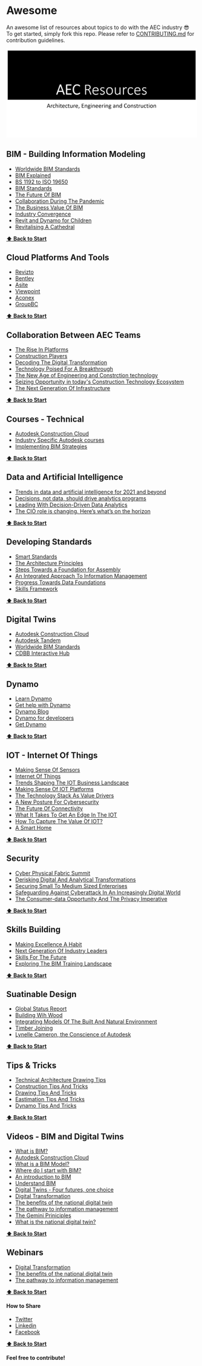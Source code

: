 # Awesome 
An awesome list of resources about topics to do with the AEC industry 😎
To get started, simply fork this repo. Please refer to [CONTRIBUTING.md](https://github.com/natnew/Awesome/blob/main/Contributing.md) for contribution guidelines.

![AEC Resources](https://github.com/natnew/Awesome/blob/main/.img/_Banner%20AEC.JPG)


## BIM - Building Information Modeling 
- [Worldwide BIM Standards](https://constructionblog.autodesk.com/worldwide-bim-standards/)
- [BIM Explained](https://www.citb.co.uk/about-citb/partnerships-and-initiatives/building-information-management-bim-for-site-workers/what-is-bim/)
- [BS 1192 to ISO 19650](https://www.thenbs.com/knowledge/from-bs-1192-to-iso-19650-and-everything-in-between#:~:text=ISO%2019650%20is%20a%20series%20of%20international%20standards.,when%20building%20information%20modelling%20%28BIM%29%20is%20being%20used.)
- [BIM Standards](https://shop.bsigroup.com/Browse-by-Sector/Building--Construction/BIM-/?_ga=2.247044868.187599841.1496649239-1127289523.1471353635)
- [The Future Of BIM](https://constructionblog.autodesk.com/future-of-bim-infographic/)
- [Collaboration During The Pandemic](https://redshift.autodesk.com/remote-team-collaboration/)
- [The Business Value Of BIM](https://redshift.autodesk.com/the-business-value-of-bim-for-owners/)
- [Industry Convergence](https://redshift.autodesk.com/industry-convergence/)
- [Revit and Dynamo for Children](https://www.autodesk.com/autodesk-university/class/How-I-Make-My-Child-Love-Math-Using-Revit-and-Dynamo-2016?linkId=63660836#handout)
- [Revitalising A Cathedral](https://redshift.autodesk.com/digital-collaboration/)


**[⬆ Back to Start](#Awesome)**

## Cloud Platforms And Tools


- [Revizto](https://revizto.com/en/solutions/bim-for-architects/)
- [Bentley](https://www.bentley.com/en/products/brands/projectwise)
- [Asite](https://www.asite.com/)
- [Viewpoint](https://www.viewpoint.com/en-gb/)
- [Aconex](https://www.oracle.com/uk/industries/construction-engineering/aconex-project-controls/)
- [GroupBC](https://www.techifide.com/our-work/groupbc-case-study/)

**[⬆ Back to Start](#Awesome)**

## Collaboration Between AEC Teams
- [The Rise In Platforms](https://www.mckinsey.com/industries/private-equity-and-principal-investors/our-insights/rise-of-the-platform-era-the-next-chapter-in-construction-technology)
- [Construction Players](https://www.mckinsey.com/business-functions/operations/our-insights/breaking-the-mold-the-construction-players-of-the-future)
- [Decoding The Digital Transformation](https://www.mckinsey.com/business-functions/operations/our-insights/decoding-digital-transformation-in-construction)
- [Technology Poised For A Breakthrough](https://www.mckinsey.com/industries/advanced-electronics/our-insights/construction-and-building-technology-poised-for-a-breakthrough)
- [The New Age of Engineering and Constrction technology](https://www.mckinsey.com/business-functions/operations/our-insights/the-new-age-of-engineering-and-construction-technology)
- [Seizing Opportunity in today's Construction Technology Ecosystem](https://www.mckinsey.com/business-functions/operations/our-insights/seizing-opportunity-in-todays-construction-technology-ecosystem)
- [The Next Generation Of Infrastructure](https://www.mckinsey.com/business-functions/operations/our-insights/next-generation-of-infrastructure)


**[⬆ Back to Start](#Awesome)**

## Courses - Technical 
- [Autodesk Construction Cloud](https://learnacc.autodesk.com/)
- [Industry Specific Autodesk courses](https://customersuccess.autodesk.com/learning)
- [Implementing BIM Strategies](https://www.cdbb.cam.ac.uk/interactive-content/organisational-bim-strategy-training)


**[⬆ Back to Start](#Awesome)**

## Data and Artificial Intelligence
- [Trends in data and artificial intelligence for 2021 and beyond](https://mitsloan.mit.edu/ideas-made-to-matter/6-trends-data-and-artificial-intelligence-2021-and-beyond)
- [Decisions, not data, should drive analytics programs](https://mitsloan.mit.edu/ideas-made-to-matter/decisions-not-data-should-drive-analytics-programs)
- [Leading With Decision-Driven Data Analytics](https://sloanreview.mit.edu/article/leading-with-decision-driven-data-analytics/)
- [The CIO role is changing. Here’s what’s on the horizon](https://mitsloan.mit.edu/ideas-made-to-matter/cio-role-changing-heres-whats-horizon)


**[⬆ Back to Start](#Awesome)**

## Developing Standards
- [Smart Standards](https://www.cdbb.cam.ac.uk/news/developing-smart-standards)
- [The Architecture Principles](https://www.cdbb.cam.ac.uk/news/publication-national-digital-twin-integration-architecture-pattern-and-principles)
- [Steps Towards a Foundation for Assembly](https://www.cdbb.cam.ac.uk/news/publication-framework-composition-step-towards-foundation-assembly)
- [An Integrated Approach To Information Management](https://www.cdbb.cam.ac.uk/news/publication-integrated-approach-information-management-identifying-decisions-and-information)
- [Progress Towards Data Foundations](https://www.cdbb.cam.ac.uk/news/blog-platform-approach-construction-progress-towards-data-foundations)
- [Skills Framework](https://www.cdbb.cam.ac.uk/news/new-framework-highlights-new-career-opportunities-being-created-national-digital-twin)


**[⬆ Back to Start](#Awesome)**

## Digital Twins
- [Autodesk Construction Cloud](https://learnacc.autodesk.com/)
- [Autodesk Tandem](https://intandem.autodesk.com/)
- [Worldwide BIM Standards](https://constructionblog.autodesk.com/worldwide-bim-standards/)
- [CDBB Interactive Hub](https://www.cdbb.cam.ac.uk/news/blog-digital-twins-and-how-hubs-new-interactive-guidance-can-help)


**[⬆ Back to Start](#Awesome)**


## Dynamo
- [Learn Dynamo](https://dynamobim.org/)
- [Get help with Dynamo](https://forum.dynamobim.com/)
- [Dynamo Blog](https://dynamobim.org/blog/)
- [Dynamo for developers](https://developer.dynamobim.org/)
- [Get Dynamo](http://dynamobim.org/download/)


**[⬆ Back to Start](#Awesome)**

## IOT - Internet Of Things
- [Making Sense Of Sensors](https://www.cdbb.cam.ac.uk/news/blog-making-sense-sensors)
- [Internet Of Things](https://www.mckinsey.com/featured-insights/internet-of-things/how-we-help-clients)
- [Trends Shaping The IOT Business Landscape](https://www.mckinsey.com/business-functions/mckinsey-digital/our-insights/ten-trends-shaping-the-internet-of-things-business-landscape)
- [Making Sense Of IOT Platforms](https://www.mckinsey.com/business-functions/mckinsey-digital/our-insights/making-sense-of-internet-of-things-platforms)
- [The Technology Stack As Value Drivers](https://www.mckinsey.com/industries/advanced-electronics/our-insights/iiot-platforms-the-technology-stack-as-value-driver-in-industrial-equipment-and-machinery)
- [A New Posture For Cybersecurity](https://www.mckinsey.com/business-functions/risk/our-insights/a-new-posture-for-cybersecurity-in-a-networked-world)
- [The Future Of Connectivity](https://www.mckinsey.com/featured-insights/internet-of-things/our-insights/the-future-of-connectivity-enabling-the-internet-of-things)
- [What It Takes To Get An Edge In The IOT](https://www.mckinsey.com/business-functions/mckinsey-digital/our-insights/what-it-takes-to-get-an-edge-in-the-internet-of-things)
- [How To Capture The Value Of IOT?](https://www.mckinsey.com/featured-insights/internet-of-things/our-insights/the-internet-of-things-how-to-capture-the-value-of-iot)
- [A Smart Home](https://www.mckinsey.com/business-functions/mckinsey-digital/our-insights/a-smart-home-is-where-the-bot-is)


**[⬆ Back to Start](#Awesome)**

## Security
- [Cyber Physical Fabric Summit](https://www.cdbb.cam.ac.uk/news/blog-introducing-cyber-physical-fabric-summit)
- [Derisking Digital And Analytical Transformations](https://www.mckinsey.com/business-functions/risk/our-insights/derisking-digital-and-analytics-transformations)
- [Securing Small To Medium Sized Enterprises](https://www.mckinsey.com/business-functions/risk/our-insights/securing-small-and-medium-size-enterprises-whats-next)
- [Safeguarding Against Cyberattack In An Increasingly Digital World](https://www.mckinsey.com/business-functions/mckinsey-digital/our-insights/safeguarding-against-cyberattack-in-an-increasingly-digital-world)
- [The Consumer-data Opportunity And The Privacy Imperative](https://www.mckinsey.com/business-functions/risk/our-insights/the-consumer-data-opportunity-and-the-privacy-imperative)


**[⬆ Back to Start](#Awesome)**

## Skills Building
- [Making Excellence A Habit](https://www.cdbb.cam.ac.uk/news/agile-standards)
- [Next Generation Of Industry Leaders](https://www.cdbb.cam.ac.uk/news/press-release-inspiring-next-generation-construction-industry-leaders)
- [Skills For The Future](https://www.cdbb.cam.ac.uk/news/skills-future)
- [Exploring The BIM Training Landscape](https://www.cdbb.cam.ac.uk/news/exploring-bim-training-landscape)


**[⬆ Back to Start](#Awesome)**

## Suatinable Design
- [Global Status Report](https://globalabc.org/sites/default/files/inline-files/2020%20Buildings%20GSR_FULL%20REPORT.pdf)
- [Building Wih Wood](https://www.cdbb.cam.ac.uk/news/opening-possibilities-building-wood)
- [Integrating Models Of The Built And Natural Environment](https://www.cdbb.cam.ac.uk/news/integrating-models-built-and-natural-environment)
- [Timber Joining](https://www.cdbb.cam.ac.uk/news/developing-wood-welding-rapid-timber-joining-technique)
- [Lynelle Cameron, the Conscience of Autodesk](https://www.engineering.com/story/lynelle-cameron-the-conscience-of-autodesk)


**[⬆ Back to Start](#Awesome)**


## Tips & Tricks
- [Technical Architecture Drawing Tips](https://www.archdaily.com/889367/20-technical-architecture-drawing-tips)
- [Construction Tips And Tricks](https://gbdmagazine.com/construction-tips-and-tricks/)
- [Drawing Tips And Tricks](https://architizer.com/blog/practice/details/8-tips-architectural-drawing/)
- [Eastimation Tips And Tricks](https://www.buildingsolutions.com/industry-insights/13-tips-for-accurate-construction-project-estimates)
- [Dynamo Tips And Tricks](https://www.autodesk.com/autodesk-university/class/Dynamo-Isnt-Magic-These-Tips-and-Tricks-Might-Seem-Magical-2020)


**[⬆ Back to Start](#Awesome)**


## Videos - BIM and Digital Twins
- [What is BIM?](https://www.youtube.com/watch?v=suNadRnHy-U)
- [Autodesk Construction Cloud](https://www.youtube.com/watch?v=GoIv5ritEiM)
- [What is a BIM Model?](https://www.youtube.com/watch?v=s1yN-LMs_jU)
- [Where do I start with BIM?](https://www.youtube.com/watch?v=HfBRRcqZKrQ)
- [An introduction to BIM](https://www.youtube.com/watch?v=bJTNhbVcBFk)
- [Understand BIM](https://www.youtube.com/watch?v=omaw1mdk9xg)
- [Digital Twins - Four futures, one choice](https://www.youtube.com/watch?v=yD5mFhVoN1o)
- [Digital Transformation](https://www.youtube.com/watch?v=eeXSlO2l-w4)
- [The benefits of the national digital twin](https://www.youtube.com/watch?v=CJtXWD2QQIU)
- [The pathway to information management](https://www.youtube.com/watch?v=cfJeM7PYkhY)
- [The Gemini Priniciples](https://www.youtube.com/watch?v=GoIv5ritEiM)
- [What is the national digital twin?](https://www.youtube.com/watch?v=ChCNcLY6tKA)


**[⬆ Back to Start](#Awesome)**


## Webinars
- [Digital Transformation](https://www.youtube.com/watch?v=eeXSlO2l-w4)
- [The benefits of the national digital twin](https://www.youtube.com/watch?v=CJtXWD2QQIU)
- [The pathway to information management](https://www.youtube.com/watch?v=cfJeM7PYkhY)


**[⬆ Back to Start](#Awesome)**


#### How to Share
- [Twitter](https://twitter.com/?lang=en-gb)
- [Linkedin](https://gb.linkedin.com/)
- [Facebook](https://en-gb.facebook.com/)


**[⬆ Back to Start](#Awesome)**


#### Feel free to contribute!

